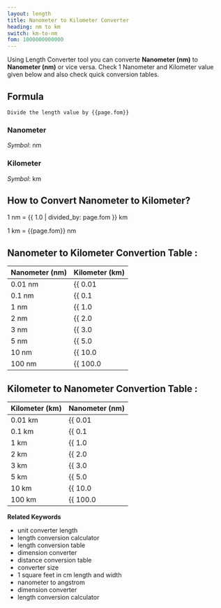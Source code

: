 ```yaml
---
layout: length
title: Nanometer to Kilometer Converter
heading: nm to km
switch: km-to-nm
fom: 1000000000000
---
```


Using Length Converter tool you can converte **Nanometer (nm)** to **Nanometer (nm)** or vice versa. Check 1 Nanometer and Kilometer value given below and also check quick conversion tables.

## Formula
`Divide the length value by {{page.fom}}`

### Nanometer
*Symbol*: nm

### Kilometer
*Symbol*: km

## How to Convert Nanometer to Kilometer?
1 nm = {{ 1.0 | divided_by: page.fom }} km

1 km = {{page.fom}} nm

## Nanometer to Kilometer Convertion Table :

| Nanometer (nm) | Kilometer (km) |
| ---- | ---- |
| 0.01 nm | {{ 0.01 | divided_by: page.fom | round: 12 }} km |
| 0.1 nm | {{ 0.1 | divided_by: page.fom | round: 12 }} km |
| 1 nm | {{ 1.0 | divided_by: page.fom | round: 12 }} km |
| 2 nm | {{ 2.0 | divided_by: page.fom | round: 12 }} km |
| 3 nm | {{ 3.0 | divided_by: page.fom | round: 12 }} km |
| 5 nm | {{ 5.0 | divided_by: page.fom | round: 12 }} km |
| 10 nm | {{ 10.0 | divided_by: page.fom | round: 12 }} km |
| 100 nm | {{ 100.0 | divided_by: page.fom | round: 12 }} km |

## Kilometer to Nanometer Convertion Table :

| Kilometer (km) | Nanometer (nm) |
| ---- | ---- |
| 0.01 km | {{ 0.01 | times: page.fom | round: 12 }} nm |
| 0.1 km | {{ 0.1 | times: page.fom | round: 12 }} nm |
| 1 km | {{ 1.0 | times: page.fom | round: 12 }} nm |
| 2 km | {{ 2.0 | times: page.fom | round: 12 }} nm |
| 3 km | {{ 3.0 | times: page.fom | round: 12 }} nm |
| 5 km | {{ 5.0 | times: page.fom | round: 12 }} nm |
| 10 km | {{ 10.0 | times: page.fom | round: 12 }} nm |
| 100 km | {{ 100.0 | times: page.fom | round: 12 }} nm |

<script>
selectInput[0].selected = true
selectOutput[8].selected = true
</script>

  **Related Keywords**

  <ul class='relatedKeyword'>
    <li>unit converter length</li>
    <li>length conversion calculator</li>
    <li>length conversion table</li>
    <li>dimension converter</li>
    <li>distance conversion table</li>
    <li>converter size</li>
    <li>1 square feet in cm length and width</li>
    <li>nanometer to angstrom</li>
    <li>dimension converter</li>
    <li>length conversion calculator</li>
  </ul>
  